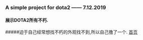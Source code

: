### A simple project for dota2 —— 7.12.2019
#### 展示DOTA2所有不朽.
#####迫于自己经常想找不朽的外观找不到,所以自己撸了一个.
[首页](http://do.cs704.cn) 
